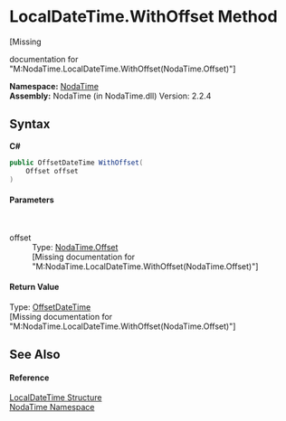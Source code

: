 # LocalDateTime.WithOffset Method 
 

\[Missing <summary> documentation for "M:NodaTime.LocalDateTime.WithOffset(NodaTime.Offset)"\]

**Namespace:**&nbsp;<a href="N_NodaTime">NodaTime</a><br />**Assembly:**&nbsp;NodaTime (in NodaTime.dll) Version: 2.2.4

## Syntax

**C#**<br />
``` C#
public OffsetDateTime WithOffset(
	Offset offset
)
```


#### Parameters
&nbsp;<dl><dt>offset</dt><dd>Type: <a href="T_NodaTime_Offset">NodaTime.Offset</a><br />\[Missing <param name="offset"/> documentation for "M:NodaTime.LocalDateTime.WithOffset(NodaTime.Offset)"\]</dd></dl>

#### Return Value
Type: <a href="T_NodaTime_OffsetDateTime">OffsetDateTime</a><br />\[Missing <returns> documentation for "M:NodaTime.LocalDateTime.WithOffset(NodaTime.Offset)"\]

## See Also


#### Reference
<a href="T_NodaTime_LocalDateTime">LocalDateTime Structure</a><br /><a href="N_NodaTime">NodaTime Namespace</a><br />